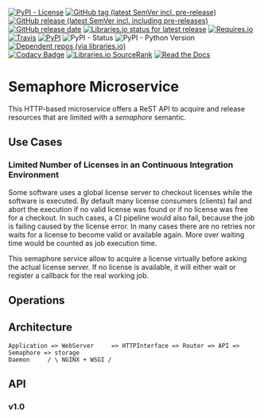 [![PyPI - License](https://img.shields.io/pypi/l/Semaphore-Microservice?logo=PyPI)](LICENSE.md)
[![GitHub tag (latest SemVer incl. pre-release)](https://img.shields.io/github/v/tag/Paebbels/Semaphore-Microservice?logo=GitHub&include_prereleases)](https://github.com/Paebbels/Semaphore-Microservice/tags)
[![GitHub release (latest SemVer incl. including pre-releases)](https://img.shields.io/github/v/release/Paebbels/Semaphore-Microservice?logo=GitHub&include_prereleases)](https://github.com/Paebbels/Semaphore-Microservice/releases/latest)
[![GitHub release date](https://img.shields.io/github/release-date/Paebbels/Semaphore-Microservice?logo=GitHub&)](https://github.com/Paebbels/Semaphore-Microservice/releases)
[![Libraries.io status for latest release](https://img.shields.io/librariesio/release/pypi/Semaphore-Microservice)](https://libraries.io/github/Paebbels/Semaphore-Microservice)
[![Requires.io](https://img.shields.io/requires/github/Paebbels/Semaphore-Microservice)](https://requires.io/github/Paebbels/Semaphore-Microservice/requirements/?branch=master)  
[![Travis](https://img.shields.io/travis/com/Paebbels/Semaphore-Microservice?logo=Travis)](https://travis-ci.com/Paebbels/Semaphore-Microservice)
[![PyPI](https://img.shields.io/pypi/v/Semaphore-Microservice?logo=PyPI)](https://pypi.org/project/Semaphore-Microservice/)
![PyPI - Status](https://img.shields.io/pypi/status/Semaphore-Microservice?logo=PyPI)
![PyPI - Python Version](https://img.shields.io/pypi/pyversions/Semaphore-Microservice?logo=PyPI)
[![Dependent repos (via libraries.io)](https://img.shields.io/librariesio/dependent-repos/pypi/Semaphore-Microservice)](https://github.com/Paebbels/Semaphore-Microservice/network/dependents)  
[![Codacy Badge](https://api.codacy.com/project/badge/Grade/8acef81b953742639ac21eddee7d9fb5)](https://www.codacy.com/manual/Paebbels/Semaphore-Microservice)
[![Libraries.io SourceRank](https://img.shields.io/librariesio/sourcerank/pypi/Semaphore-Microservice)](https://libraries.io/github/Paebbels/Semaphore-Microservice/sourcerank)
[![Read the Docs](https://img.shields.io/readthedocs/semaphore-microservice)](https://Semaphore-Microservice.readthedocs.io/en/latest/)

# Semaphore Microservice

This HTTP-based microservice offers a ReST API to acquire and release resources
that are limited with a *semaphore* semantic.

## Use Cases
### Limited Number of Licenses in an Continuous Integration Environment

Some software uses a global license server to checkout licenses while the software
is executed. By default many license consumers (clients) fail and abort the
execution if no valid license was found or if no license was free for a checkout.
In such cases, a CI pipeline would also fail, because the job is failing caused by
the license error. In many cases there are no retries nor waits for a license to
become valid or available again. More over waiting time would be counted as job
execution time.

This semaphore service allow to acquire a license virtually before asking the actual
license server. If no license is available, it will either wait or register a
callback for the real working job.

## Operations


## Architecture

```
Application => WebServer     => HTTPInterface => Router => API => Semaphore => storage  
Daemon     / \ NGINX + WSGI /
```

## API
### v1.0

